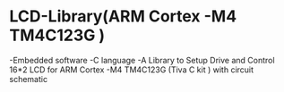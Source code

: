 # LCD-Library(ARM Cortex -M4 TM4C123G )
-Embedded software 
-C language
-A Library to Setup Drive and Control 16*2 LCD  for ARM Cortex -M4 TM4C123G (Tiva C kit ) with circuit schematic 
